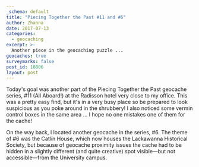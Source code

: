 ```yaml
---
_schema: default
title: "Piecing Together the Past #11 and #6"
author: Zhanna
date: 2017-07-13
categories:
  - geocaching
excerpt: >-
  Another piece in the geocaching puzzle ...
geocaches: true
surveymarks: false
post_id: 10806
layout: post                       
---
```


Today's goal was another part of the Piecing Together the Past geocache series, #11 (All Aboard!) at the Radisson hotel very close to my office. This was a pretty easy find, but it's in a very busy place so be prepared to look suspicious as you poke around in the shrubbery! I also noticed some vermin control boxes in the same area ... I hope no one mistakes one of them for the cache!

On the way back, I located another geocache in the series, #6. The theme of #6 was the Catlin House, which now houses the Lackawanna Historical Society, but because of geocache proximity issues the cache had to be hidden in a slightly different (and quite creative) spot visible—but not accessible—from the University campus. 

 

 